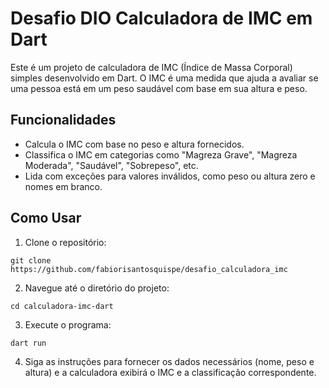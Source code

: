 # Desafio DIO Calculadora de IMC em Dart

Este é um projeto de calculadora de IMC (Índice de Massa Corporal) simples desenvolvido em Dart. O IMC é uma medida que ajuda a avaliar se uma pessoa está em um peso saudável com base em sua altura e peso.

## Funcionalidades

- Calcula o IMC com base no peso e altura fornecidos.
- Classifica o IMC em categorias como "Magreza Grave", "Magreza Moderada", "Saudável", "Sobrepeso", etc.
- Lida com exceções para valores inválidos, como peso ou altura zero e nomes em branco.

## Como Usar

1. Clone o repositório:

```
git clone https://github.com/fabiorisantosquispe/desafio_calculadora_imc
```

2. Navegue até o diretório do projeto:

```
cd calculadora-imc-dart
```

3. Execute o programa:

```
dart run
```

4. Siga as instruções para fornecer os dados necessários (nome, peso e altura) e a calculadora exibirá o IMC e a classificação correspondente.
